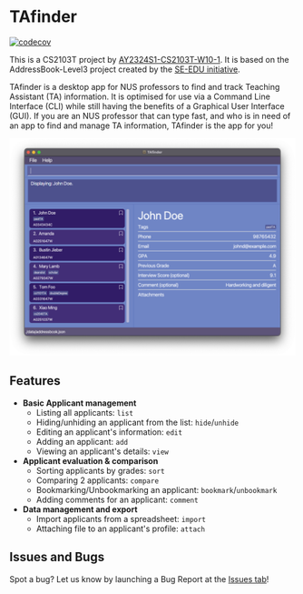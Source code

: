 # TAfinder

[![codecov](https://codecov.io/gh/AY2324S1-CS2103T-W10-1/tp/graph/badge.svg?token=4DBT7T1IUV)](https://codecov.io/gh/AY2324S1-CS2103T-W10-1/tp)

This is a CS2103T project by [AY2324S1-CS2103T-W10-1](https://ay2324s1-cs2103t-w10-1.github.io/tp/AboutUs.html). It is based on the AddressBook-Level3 project created by the [SE-EDU initiative](https://se-education.org/).

TAfinder is a desktop app for NUS professors to find and track Teaching Assistant (TA) information. It is optimised for use via a Command Line Interface (CLI) while still having the benefits of a Graphical User Interface (GUI). If you are an NUS professor that can type fast, and who is in need of an app to find and manage TA information, TAfinder is the app for you!

![Ui](docs/images/Ui.png)

## Features

- **Basic Applicant management**
    - Listing all applicants: `list`
    - Hiding/unhiding an applicant from the list: `hide`/`unhide`
    - Editing an applicant's information: `edit`
    - Adding an applicant: `add`
    - Viewing an applicant's details: `view`
- **Applicant evaluation & comparison**
  - Sorting applicants by grades: `sort`
  - Comparing 2 applicants: `compare`
  - Bookmarking/Unbookmarking an applicant: `bookmark`/`unbookmark`
  - Adding comments for an applicant: `comment`
- **Data management and export**
  - Import applicants from a spreadsheet: `import`
  - Attaching file to an applicant's profile: `attach`

## Issues and Bugs

Spot a bug? Let us know by launching a Bug Report at the [Issues tab](https://github.com/AY2324S1-CS2103T-W10-1/tp/issues)!
